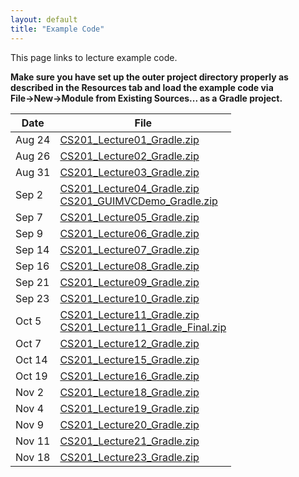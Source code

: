 ```yaml
---
layout: default
title: "Example Code"
---
```


This page links to lecture example code.

<div class="callout">
<b>Make sure you have set up the outer project directory properly as described in the Resources tab and load the example code via File&rarr;New&rarr;Module from Existing Sources... as a Gradle project.</b>
</div>

Date     |    File                          
-------- | --------------------------------
Aug 24   | [CS201\_Lecture01\_Gradle.zip](CS201_Lecture01_Gradle.zip)  
Aug 26   | [CS201\_Lecture02\_Gradle.zip](CS201_Lecture02_Gradle.zip)  
Aug 31   | [CS201\_Lecture03\_Gradle.zip](CS201_Lecture03_Gradle.zip)  
Sep 2    | [CS201\_Lecture04\_Gradle.zip](CS201_Lecture04_Gradle.zip) <br />  [CS201\_GUIMVCDemo\_Gradle.zip](CS201_GUIMVCDemo_Gradle.zip)
Sep 7    | [CS201\_Lecture05\_Gradle.zip](CS201_Lecture05_Gradle.zip)  
Sep 9    | [CS201\_Lecture06\_Gradle.zip](CS201_Lecture06_Gradle.zip)  
Sep 14   | [CS201\_Lecture07\_Gradle.zip](CS201_Lecture07_Gradle.zip)  
Sep 16   | [CS201\_Lecture08\_Gradle.zip](CS201_Lecture08_Gradle.zip)  
Sep 21   | [CS201\_Lecture09\_Gradle.zip](CS201_Lecture09_Gradle.zip)  
Sep 23   | [CS201\_Lecture10\_Gradle.zip](CS201_Lecture10_Gradle.zip)  
Oct 5    | [CS201\_Lecture11\_Gradle.zip](CS201_Lecture11_Gradle.zip) <br />  [CS201\_Lecture11\_Gradle\_Final.zip](CS201_Lecture11_Gradle_Final.zip)
Oct 7    | [CS201\_Lecture12\_Gradle.zip](CS201_Lecture12_Gradle.zip)  
Oct 14   | [CS201\_Lecture15\_Gradle.zip](CS201_Lecture15_Gradle.zip)  
Oct 19   | [CS201\_Lecture16\_Gradle.zip](CS201_Lecture16_Gradle.zip)  
Nov 2    | [CS201\_Lecture18\_Gradle.zip](CS201_Lecture18_Gradle.zip)  
Nov 4    | [CS201\_Lecture19\_Gradle.zip](CS201_Lecture19_Gradle.zip)  
Nov 9   | [CS201\_Lecture20\_Gradle.zip](CS201_Lecture20_Gradle.zip)  
Nov 11   | [CS201\_Lecture21\_Gradle.zip](CS201_Lecture21_Gradle.zip)  
Nov 18   | [CS201\_Lecture23\_Gradle.zip](CS201_Lecture23_Gradle.zip)  

<!--
Additional examples

File     | Description                          
-------- | --------------------------------
[Point.zip](Point.zip)           | Example class with JUnit test
[FileIO.zip](FileIO.zip)         | Examples of text file input/output
[ExampleGUI.zip](ExampleGUI.zip) | Example MVC GUI
[Change.zip](Change.zip)         | Dynamic programming to make optimal change

Date     |    File                          
-------- | --------------------------------
Feb 18   | [CS201\_Lecture06\_Gradle.zip](CS201_Lecture06_Gradle.zip)  
Feb 23   | [CS201\_Lecture07\_Gradle.zip](CS201_Lecture07_Gradle.zip)  
Feb 25   | [CS201\_Lecture08\_Gradle.zip](CS201_Lecture08_Gradle.zip)  
Mar 2    | [CS201\_Lecture09\_Gradle.zip](CS201_Lecture09_Gradle.zip)  
Mar 4    | [CS201\_Lecture10\_Gradle.zip](CS201_Lecture10_Gradle.zip)  
Mar 16   | [CS201\_Lecture11\_Gradle.zip](CS201_Lecture11_Gradle.zip) <br />  [CS201\_Lecture11\_Gradle\_Final.zip](CS201_Lecture11_Gradle_Final.zip)
Mar 18   | [CS201\_Lecture12\_Gradle.zip](CS201_Lecture12_Gradle.zip)  
Mar 25   | [CS201\_Lecture15\_Gradle.zip](CS201_Lecture15_Gradle.zip)  
Mar 30   | [CS201\_Lecture16\_Gradle.zip](CS201_Lecture16_Gradle.zip)  
Apr 13   | [CS201\_Lecture18\_Gradle.zip](CS201_Lecture18_Gradle.zip)  
Apr 15   | [CS201\_Lecture19\_Gradle.zip](CS201_Lecture19_Gradle.zip)  
Apr 20   | [CS201\_Lecture20\_Gradle.zip](CS201_Lecture20_Gradle.zip)  
Apr 22   | [CS201\_Lecture21\_Gradle.zip](CS201_Lecture21_Gradle.zip)  
Apr 29   | [CS201\_Lecture23\_Gradle.zip](CS201_Lecture23_Gradle.zip)  
-->

